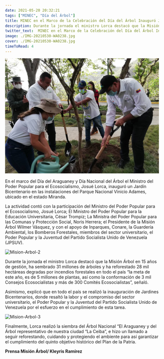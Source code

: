 ```yaml
---
date: 2021-05-20 20:32:21
tags: ["MINEC", "Día del Árbol"]
title: MINEC en el Marco de la Celebración del Día del Árbol Inauguró Jardines Bicentenarios en todo el país
description: Durante la jornada el ministro Lorca destacó que la Misión Árbol en 15 años de gestión, ha sembrado 31 millones de árboles y ha reforestado 28 mil hectáreas degradas por incendios forestales en todo el país
twitter_text:  MINEC en el Marco de la Celebración del Día del Árbol Inauguró Jardines Bicentenarios en todo el país
image: ./IMG-20210530-WA0238.jpg
cover: ./IMG-20210530-WA0238.jpg
timeToRead: 4
---
```


![Mision-Arbol](./IMG-20210530-WA0238.jpg)

En el marco del Día del Araguaney y Día Nacional del Árbol el Ministro del Poder Popular para el Ecosocialismo, Josué Lorca, inauguró un Jardín Bicentenario en las instalaciones del Parque Nacional Vinicio Adames, ubicado en el estado Miranda.

La actividad contó con la participación del Ministro del Poder Popular para el Ecosocialismo, Josué Lorca; El Ministro del Poder Popular para la Educación Universitaria, César Trompiz; La Ministra del Poder Popular para las Comunas y Protección Social, Noris Herrera; el Presidente de la Misión Árbol Wilmer Vásquez, y con el apoyo de Inparques, Conare, la Guardería Ambiental, los Bomberos Forestales, miembros del sector universitario, el Poder Popular y la Juventud del Partido Socialista Unido de Venezuela (JPSUV).

![Mision-Arbol-2](https://res.cloudinary.com/dk5bvgq20/image/upload/v1622487397/Blog/2021-05-31/IMG-20210530-WA0246_dw5ckm.webp)

Durante la jornada el ministro Lorca destacó que la Misión Árbol en 15 años de gestión, ha sembrado 31 millones de árboles y ha reforestado 28 mil hectáreas degradas por incendios forestales en todo el país “la meta de este año, es de 5 millones de plantas, así como la conformación de 3 mil Consejos Ecosocialistas y más de 300 Comités Ecosocialistas”, señaló.

Asimismo, explicó que en todo el país se realizó la inauguración de Jardines Bicentenarios, donde resaltó la labor y el compromiso del sector universitario, el Poder Popular y la Juventud del Partido Socialista Unido de Venezuela por el esfuerzo en el cumplimiento de esta tarea. 

![Mision-Arbol-3](https://res.cloudinary.com/dk5bvgq20/image/upload/v1622487394/Blog/2021-05-31/IMG-20210530-WA0243_r7w42d.webp)

Finalmente, Lorca realizó la siembra del Árbol Nacional “El Araguaney y del Árbol representativo de nuestra ciudad “La Ceiba”, e hizo un llamado a seguir reforestando, cuidando y protegiendo el ambiente para así garantizar el cumplimiento del quinto objetivo histórico del Plan de la Patria.

**Prensa Misión Árbol/ Kleyris Ramírez**

